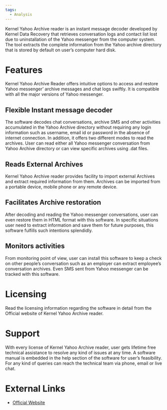 ```yaml
---
tags:
  - Analysis
---
```

Kernel Yahoo Archive reader is an instant message decoder developed by
Kernel Data Recovery that retrieves conversation logs and contact list
lost due to uninstallation of the Yahoo messenger from the computer
system. The tool extracts the complete information from the Yahoo
archive directory that is stored by default on user’s computer hard
disk.

# Features

Kernel Yahoo Archive Reader offers intuitive options to access and
restore Yahoo messenger’ archive messages and chat logs swiftly. It is
compatible with all the major versions of Yahoo messenger.

## Flexible Instant message decoder

The software decodes chat conversations, archive SMS and other
activities accumulated in the Yahoo Archive directory without requiring
any login information such as username, email id or password in the
absence of internet connection. In addition, it offers two different
modes to read the archives. User can read either all Yahoo messenger
conversation from Yahoo Archive directory or can view specific archives
using .dat files.

## Reads External Archives

Kernel Yahoo Archive reader provides facility to import external
Archives and extract required information from them. Archives can be
imported from a portable device, mobile phone or any remote device.

## Facilitates Archive restoration

After decoding and reading the Yahoo messenger conversations, user can
even restore them in HTML format with this software. In specific
situations user need to extract information and save them for future
purposes, this software fulfills such intentions splendidly.

## Monitors activities

From monitoring point of view, user can install this software to keep a
check on other people’s conversation such as an employer can extract
employee’s conversation archives. Even SMS sent from Yahoo messenger can
be tracked with this software.

# Licensing

Read the licensing information regarding the software in detail from the
Official website of Kernel Yahoo Archive reader.

# Support

With every license of Kernel Yahoo Archive reader, user gets lifetime
free technical assistance to resolve any kind of issues at any time. A
software manual is embedded in the help section of the software for
user’s feasibility. For any kind of queries can reach the technical team
via phone, email or live chat.

# External Links

* [Official Website](https://www.nucleustechnologies.com/)
